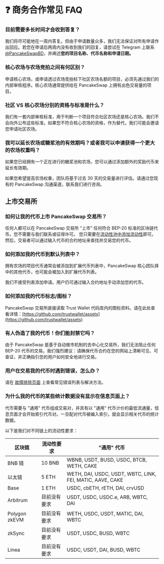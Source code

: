 # ❓ 商务合作常见 FAQ

### 目前需要多长时间才会收到答复？

我们将尽可能地在一周内答复。但由于申请数量众多，我们无法保证对所有申请作出回应。若您在申请后两周内没有收到我们的回复，请尝试在 Telegram 上联系 [@PancakeSwapBD](http://t.me/PancakeSwapBD)，并阐述**您的项目名称、代币名称和申请日期。**

### 核心农场与农场竞拍之间有何区别？

申请核心农场，或申请透过农场竞拍标下社区农场名额的项目，必须先通过我们的内部审核程序。核心农场通常提供给在 PancakeSwap 上拥有出色交易量的项目。

### 社区 VS 核心农场分别的资格与标准是什么？

我们有一套内部审核标准，用于判断一个项目符合社区农场还是核心农场。我们不会向外公布这些标准。如果您不符合核心农场的资格，作为替代，我们可能会邀请您申请社区农场。

### 我可以延长农场或糖浆池的有效期吗？或者我可以申请获得一个更大的农场权重吗？

如果您已经拥有一个正在进行的糖浆池和农场，您可以通过添加额外的奖励代币来延长有效期。

如果您希望提高农场权重，团队将基于过去 30 天的交易量进行评估。请通过您现有的 PancakeSwap 沟通渠道，联系我们进行咨询。

## 上市交易所

### 如何让我的代币上市 PancakeSwap 交易所？

任何人都可以在 PancakeSwap 交易所 “上市” 任何符合 BEP-20 标准的区块链代币。您不需要与我们联系或征得许可。 您只需要在[流动性池中添加流动性](../../products/pancakeswap-exchange/liu-dong-zi-jin-chi.md)即可。 然后，交易者可以通过输入代币的合约地址来查找并交易您的代币。

### 如何添加我的代币到默认列表中？

拥有农场的项目代币通常会被添加到扩展代币列表中，PancakeSwap 核心团队择中的其他代币，也可能会被加入到扩展代币列表。&#x20;

我们不接受列表添加申请。用户仍可通过输入合约地址手动添加您的代币。

### 如何添加我的代币标志/图标？

PancakeSwap 交易所直接读取 Trust Wallet 代码库内的图标资料。请在此处查看详情：[https://github.com/trustwallet/assets](https://github.com/trustwallet/assets)

### 有人伪造了我的代币！你们能封禁它吗？

由于 PancakeSwap 是基于自动做市机制的去中心化交易所，我们无法阻止任何 BEP-20 代币的交易。我们强烈建议：请确保代币合约在您的网站上清晰可见、可查证，并正确指引您的用户如何安全地进行交易。

### 用户在交易我的代币时遇到错误，怎么办？

请在 [故障排除页面](../../click-here-for-help/troubleshooting-errors.md) 上查看常见错误列表与解决方法。

### 为什么我的代币的某些统计数据没有显示在信息页面上？&#x20;

代币需要与 "通用" 代币组成交易对，并具有以 "通用" 代币计价的最低流通量，信息页面才会开始索引代币对。一旦配对代币被编入索引，就会显示相关代币的统计数据。

以下是我们对不同链上的流动性要求：

| 区块链           | 流动性要求  |  "通用" 代币                                                  |
| ------------- | ------ | --------------------------------------------------------- |
| BNB 链         | 10 BNB | WBNB, USDT, BUSD, USDC, BTCB, WETH, CAKE                  |
| 以太链           | 5 ETH  | WETH, DAI, USDC, USDT, WBTC, LINK, FEI, MATIC, AAVE, CAKE |
| Base          | 1 ETH  | USDC, cbETH, rETH, DAI, crvUSD                            |
| Arbitrum      | 目前没有要求 | USDT, USDC, USDC.e, ARB, WBTC, DAI                        |
| Polygon zkEVM | 目前没有要求 | WETH, USDC, USDT, MATIC, DAI, WBTC                        |
| zkSync        | 目前没有要求 | USDT, USDC, BUSD, WBTC                                    |
| Linea         | 目前没有要求 | USDC, USDT, DAI, BUSD, WBTC                               |

